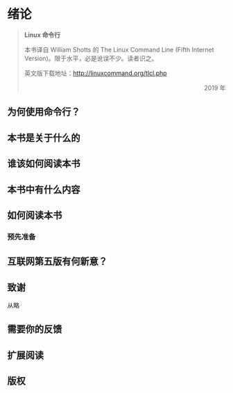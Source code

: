 # 绪论

> **Linux 命令行**
>
> 本书译自 William Shotts 的 The Linux Command Line (Fifth Internet Version)。限于水平，必是讹误不少。读者识之。
>
> 英文版下载地址：http://linuxcommand.org/tlcl.php
>
> <p align="right">2019 年</p>

## 为何使用命令行？



## 本书是关于什么的



## 谁该如何阅读本书



## 本书中有什么内容



## 如何阅读本书



### 预先准备



## 互联网第五版有何新意？



## 致谢

从略

## 需要你的反馈



## 扩展阅读



## 版权

